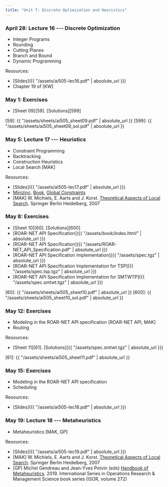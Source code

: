 ```yaml
---
title: "Unit 7: Discrete Optimization and Heuristics" 
---
```


### April 28: Lecture 16 --- Discrete Optimization

- Integer Programs
- Rounding
- Cutting Planes
- Branch and Bound
- Dynamic Programming


Resources:

- [Slides]({{ "/assets/ai505-lec16.pdf" | absolute_url }})
- Chapter 19 of [KW]


### May 1: Exercises

- [Sheet 09][59]. [Solutions][599]

[59]: {{ "/assets/sheets/ai505_sheet09.pdf" | absolute_url }}
[599]: {{ "/assets/sheets/ai505_sheet09_sol.pdf" | absolute_url }}

### May 5: Lecture 17 --- Heuristics

- Constraint Programming
- Backtracking 
- Construction Heuristics
- Local Search [MAK]

Resources:

- [Slides]({{ "/assets/ai505-lec17.pdf" | absolute_url }})
- [Minizinc](https://www.minizinc.org/).
  [Book](https://docs.minizinc.dev/_/downloads/en/stable/pdf/), [Global
  Constraints](https://docs.minizinc.dev/en/stable/lib-globals.html)
- [MAK] W. Michiels, E. Aarts and J. Korst. [Theoretical Aspects of Local
  Search](http://dx.doi.org/10.1007/978-3-540-35854-1). Springer Berlin
  Heidelberg, 2007


### May 8: Exercises

- [Sheet 10][60]. [Solutions][600]
- [ROAR-NET API Specification]({{ "/assets/book/index.html" | absolute_url }})
- [ROAR-NET API Specification]({{ "/assets/ROAR-NET_API_Specification.pdf" | absolute_url }})
- [ROAR-NET API Specification Implementation]({{ "/assets/spec.tgz" | absolute_url }})
- [ROAR-NET API Specification Implementation for TSP]({{ "/assets/spec.tsp.tgz" | absolute_url }})
- [ROAR-NET API Specification Implementation for SMTWTP]({{ "/assets/spec.smtwt.tgz" | absolute_url }})

[60]: {{ "/assets/sheets/ai505_sheet10.pdf" | absolute_url }}
[600]: {{ "/assets/sheets/ai505_sheet10_sol.pdf" | absolute_url }}

### May 12: Exercises

- Modeling in the ROAR-NET API specification [ROAR-NET API, MAK]
- Routing

Resources:

- [Sheet 11][61]. [Solutions]({{ "/assets/spec.smtwt.tgz" | absolute_url }})

[61]: {{ "/assets/sheets/ai505_sheet11.pdf" | absolute_url }}

### May 15: Exercises

- Modeling in the ROAR-NET API specification
- Scheduling

Resources:

- [Slides]({{ "/assets/ai505-lec18.pdf" | absolute_url }})


### May 19: Lecture 18 --- Metaheuristics

- Metaheuristics [MAK, GP]

Resources:

- [Slides]({{ "/assets/ai505-lec19.pdf" | absolute_url }})
- [MAK] W. Michiels, E. Aarts and J. Korst. [Theoretical Aspects of Local
  Search](http://dx.doi.org/10.1007/978-3-540-35854-1). Springer Berlin
  Heidelberg, 2007
- [GP] Michel Gendreau and Jean-Yves Potvin (eds) [Handbook of
  Metaheuristics](https://doi-org.proxy1-bib.sdu.dk/10.1007/978-3-319-91086-4).
  2019. International Series in Operations Research & Management Science book
  series (ISOR, volume 272)

